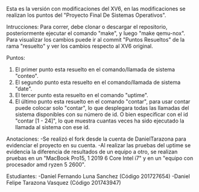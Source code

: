 Esta es la versión con modificaciones del XV6, en las modificaciones se realizan los puntos del "Proyecto Final De Sistemas Operativos".

Intrucciones:
Para correr, debe clonar o descargar el repositorio, posteriormente ejecutar el comando "make", y luego "make qemu-nox".
Para visualizar los cambios puede ir al commit "Puntos Resueltos" de la rama "resuelto" y ver los cambios respecto al XV6 original.

Puntos:
1. El primer punto esta resuelto en el comando/llamada de sistema "conteo".
2. El segundo punto esta resuelto en el comando/llamada de sistema "date".
3. El tercer punto esta resuelto en el comando "uptime".
4. El último punto esta resuelto en el comando "contar", para usar contar puede colocar solo "contar", lo que desplegara todas las llamadas del sistema disponibles con su número de id. O bien especificar con el id "contar [1 - 24]", lo que muestra cuantas veces ha sido ejecutado la llamada al sistema con ese id.


Anotaciones:
-Se realizó el fork desde la cuenta de DanielTarazona para evidenciar el proyecto en su cuenta.
-Al realizar las pruebas del uptime se evidencia la diferencia de resultados de un equipo a otro, se realizan pruebas en un "MacBook Pro15, 1 2019 6 Core  Intel i7" y en un "equipo con procesador amd ryzen 5 2600".


Estudiantes: 
-Daniel Fernando Luna Sanchez (Código 201727654)
-Daniel Felipe Tarazona Vasquez (Código 201743947)
